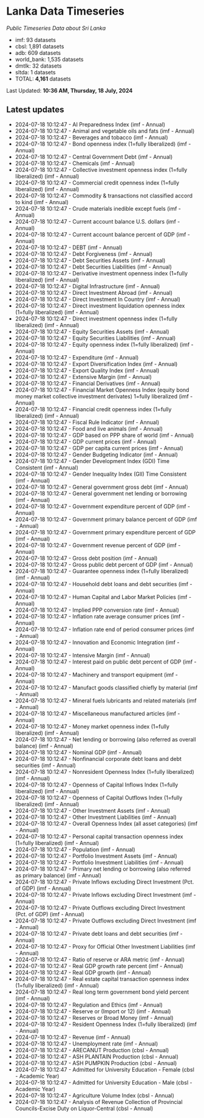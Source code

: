 # Lanka Data Timeseries
*Public Timeseries Data about Sri Lanka*

* imf: 93 datasets
* cbsl: 1,891 datasets
* adb: 609 datasets
* world_bank: 1,535 datasets
* dmtlk: 32 datasets
* sltda: 1 datasets
* TOTAL: **4,161** datasets

Last Updated: **10:36 AM, Thursday, 18 July, 2024**

## Latest updates

* 2024-07-18 10:12:47 - AI Preparedness Index (imf - Annual)
* 2024-07-18 10:12:47 - Animal and vegetable oils and fats (imf - Annual)
* 2024-07-18 10:12:47 - Beverages and tobacco (imf - Annual)
* 2024-07-18 10:12:47 - Bond openness index (1=fully liberalized) (imf - Annual)
* 2024-07-18 10:12:47 - Central Government Debt (imf - Annual)
* 2024-07-18 10:12:47 - Chemicals (imf - Annual)
* 2024-07-18 10:12:47 - Collective investment openness index (1=fully liberalized) (imf - Annual)
* 2024-07-18 10:12:47 - Commercial credit openness index (1=fully liberalized) (imf - Annual)
* 2024-07-18 10:12:47 - Commodity & transactions not classified accord to kind (imf - Annual)
* 2024-07-18 10:12:47 - Crude materials inedible except fuels (imf - Annual)
* 2024-07-18 10:12:47 - Current account balance U.S. dollars (imf - Annual)
* 2024-07-18 10:12:47 - Current account balance percent of GDP (imf - Annual)
* 2024-07-18 10:12:47 - DEBT (imf - Annual)
* 2024-07-18 10:12:47 - Debt Forgiveness (imf - Annual)
* 2024-07-18 10:12:47 - Debt Securities Assets (imf - Annual)
* 2024-07-18 10:12:47 - Debt Securities Liabilities (imf - Annual)
* 2024-07-18 10:12:47 - Derivative investment openness index (1=fully liberalized) (imf - Annual)
* 2024-07-18 10:12:47 - Digital Infrastructure (imf - Annual)
* 2024-07-18 10:12:47 - Direct Investment Abroad (imf - Annual)
* 2024-07-18 10:12:47 - Direct Investment In Country (imf - Annual)
* 2024-07-18 10:12:47 - Direct investment liquidation openness index (1=fully liberalized) (imf - Annual)
* 2024-07-18 10:12:47 - Direct investment openness index (1=fully liberalized) (imf - Annual)
* 2024-07-18 10:12:47 - Equity Securities Assets (imf - Annual)
* 2024-07-18 10:12:47 - Equity Securities Liabilities (imf - Annual)
* 2024-07-18 10:12:47 - Equity openness index (1=fully liberalized) (imf - Annual)
* 2024-07-18 10:12:47 - Expenditure (imf - Annual)
* 2024-07-18 10:12:47 - Export Diversification Index (imf - Annual)
* 2024-07-18 10:12:47 - Export Quality Index (imf - Annual)
* 2024-07-18 10:12:47 - Extensive Margin (imf - Annual)
* 2024-07-18 10:12:47 - Financial Derivatives (imf - Annual)
* 2024-07-18 10:12:47 - Financial Market Openness Index (equity bond money market collective investment derivates) 1=fully liberalized (imf - Annual)
* 2024-07-18 10:12:47 - Financial credit openness index (1=fully liberalized) (imf - Annual)
* 2024-07-18 10:12:47 - Fiscal Rule Indicator (imf - Annual)
* 2024-07-18 10:12:47 - Food and live animals (imf - Annual)
* 2024-07-18 10:12:47 - GDP based on PPP share of world (imf - Annual)
* 2024-07-18 10:12:47 - GDP current prices (imf - Annual)
* 2024-07-18 10:12:47 - GDP per capita current prices (imf - Annual)
* 2024-07-18 10:12:47 - Gender Budgeting Indicator (imf - Annual)
* 2024-07-18 10:12:47 - Gender Development Index (GDI) Time Consistent (imf - Annual)
* 2024-07-18 10:12:47 - Gender Inequality Index (GII) Time Consistent (imf - Annual)
* 2024-07-18 10:12:47 - General government gross debt (imf - Annual)
* 2024-07-18 10:12:47 - General government net lending or borrowing (imf - Annual)
* 2024-07-18 10:12:47 - Government expenditure percent of GDP (imf - Annual)
* 2024-07-18 10:12:47 - Government primary balance percent of GDP (imf - Annual)
* 2024-07-18 10:12:47 - Government primary expenditure percent of GDP (imf - Annual)
* 2024-07-18 10:12:47 - Government revenue percent of GDP (imf - Annual)
* 2024-07-18 10:12:47 - Gross debt position (imf - Annual)
* 2024-07-18 10:12:47 - Gross public debt percent of GDP (imf - Annual)
* 2024-07-18 10:12:47 - Guarantee openness index (1=fully liberalized) (imf - Annual)
* 2024-07-18 10:12:47 - Household debt loans and debt securities (imf - Annual)
* 2024-07-18 10:12:47 - Human Capital and Labor Market Policies (imf - Annual)
* 2024-07-18 10:12:47 - Implied PPP conversion rate (imf - Annual)
* 2024-07-18 10:12:47 - Inflation rate average consumer prices (imf - Annual)
* 2024-07-18 10:12:47 - Inflation rate end of period consumer prices (imf - Annual)
* 2024-07-18 10:12:47 - Innovation and Economic Integration (imf - Annual)
* 2024-07-18 10:12:47 - Intensive Margin (imf - Annual)
* 2024-07-18 10:12:47 - Interest paid on public debt percent of GDP (imf - Annual)
* 2024-07-18 10:12:47 - Machinery and transport equipment (imf - Annual)
* 2024-07-18 10:12:47 - Manufact goods classified chiefly by material (imf - Annual)
* 2024-07-18 10:12:47 - Mineral fuels lubricants and related materials (imf - Annual)
* 2024-07-18 10:12:47 - Miscellaneous manufactured articles (imf - Annual)
* 2024-07-18 10:12:47 - Money market openness index (1=fully liberalized) (imf - Annual)
* 2024-07-18 10:12:47 - Net lending or borrowing (also referred as overall balance) (imf - Annual)
* 2024-07-18 10:12:47 - Nominal GDP (imf - Annual)
* 2024-07-18 10:12:47 - Nonfinancial corporate debt loans and debt securities (imf - Annual)
* 2024-07-18 10:12:47 - Nonresident Openness Index (1=fully liberalized) (imf - Annual)
* 2024-07-18 10:12:47 - Openness of Capital Inflows Index (1=fully liberalized) (imf - Annual)
* 2024-07-18 10:12:47 - Openness of Capital Outflows Index (1=fully liberalized) (imf - Annual)
* 2024-07-18 10:12:47 - Other Investment Assets (imf - Annual)
* 2024-07-18 10:12:47 - Other Investment Liabilities (imf - Annual)
* 2024-07-18 10:12:47 - Overall Openness Index (all asset categories) (imf - Annual)
* 2024-07-18 10:12:47 - Personal capital transaction openness index (1=fully liberalized) (imf - Annual)
* 2024-07-18 10:12:47 - Population (imf - Annual)
* 2024-07-18 10:12:47 - Portfolio Investment Assets (imf - Annual)
* 2024-07-18 10:12:47 - Portfolio Investment Liabilities (imf - Annual)
* 2024-07-18 10:12:47 - Primary net lending or borrowing (also referred as primary balance) (imf - Annual)
* 2024-07-18 10:12:47 - Private Inflows excluding Direct Investment (Pct. of GDP) (imf - Annual)
* 2024-07-18 10:12:47 - Private Inflows excluding Direct Investment (imf - Annual)
* 2024-07-18 10:12:47 - Private Outflows excluding Direct Investment (Pct. of GDP) (imf - Annual)
* 2024-07-18 10:12:47 - Private Outflows excluding Direct Investment (imf - Annual)
* 2024-07-18 10:12:47 - Private debt loans and debt securities (imf - Annual)
* 2024-07-18 10:12:47 - Proxy for Official Other Investment Liabilities (imf - Annual)
* 2024-07-18 10:12:47 - Ratio of reserve or ARA metric (imf - Annual)
* 2024-07-18 10:12:47 - Real GDP growth rate percent (imf - Annual)
* 2024-07-18 10:12:47 - Real GDP growth (imf - Annual)
* 2024-07-18 10:12:47 - Real estate capital transaction openness index (1=fully liberalized) (imf - Annual)
* 2024-07-18 10:12:47 - Real long term government bond yield percent (imf - Annual)
* 2024-07-18 10:12:47 - Regulation and Ethics (imf - Annual)
* 2024-07-18 10:12:47 - Reserve or (Import or 12) (imf - Annual)
* 2024-07-18 10:12:47 - Reserves or Broad Money (imf - Annual)
* 2024-07-18 10:12:47 - Resident Openness Index (1=fully liberalized) (imf - Annual)
* 2024-07-18 10:12:47 - Revenue (imf - Annual)
* 2024-07-18 10:12:47 - Unemployment rate (imf - Annual)
* 2024-07-18 10:12:47 - ARECANUT Production (cbsl - Annual)
* 2024-07-18 10:12:47 - ASH PLANTAIN Production (cbsl - Annual)
* 2024-07-18 10:12:47 - ASH PUMPKIN Production (cbsl - Annual)
* 2024-07-18 10:12:47 - Admitted for University Education - Female (cbsl - Academic Year)
* 2024-07-18 10:12:47 - Admitted for University Education - Male (cbsl - Academic Year)
* 2024-07-18 10:12:47 - Agriculture Volume Index (cbsl - Annual)
* 2024-07-18 10:12:47 - Analysis of Revenue Collection of Provincial Councils-Excise Duty on Liquor-Central (cbsl - Annual)